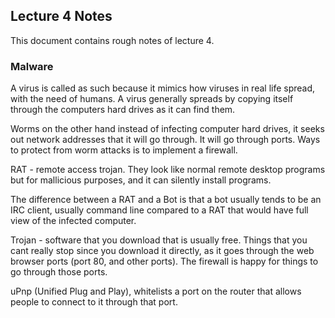 ## Lecture 4 Notes

This document contains rough notes of lecture 4.

### Malware

A virus is called as such because it mimics how viruses in real life spread, with the need of humans. A virus generally spreads by copying itself through the computers hard drives as it can find them.


Worms on the other hand instead of infecting computer hard drives, it seeks out network addresses that it will go through. It will go through ports. Ways to protect from worm attacks is to implement a firewall.

RAT - remote access trojan. They look like normal remote desktop programs but for mallicious purposes, and it can silently install programs.

The difference between a RAT and a Bot is that a bot usually tends to be an IRC client, usually command line compared to a RAT that would have full view of the infected computer.

Trojan - software that you download that is usually free. Things that you cant really stop since you download it directly, as it goes through the web browser ports (port 80, and other ports). The firewall is happy for things to go through those ports.

uPnp (Unified Plug and Play), whitelists a port on the router that allows people to connect to it through that port.





